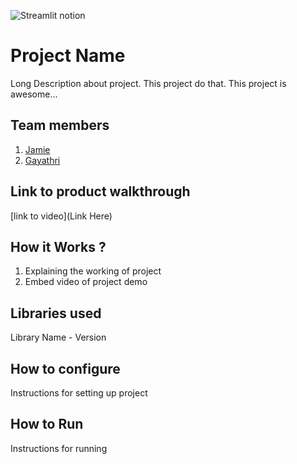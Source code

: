 

![Streamlit notion](https://github.com/TH-Activities/saturday-hack-night-template/assets/117498997/e8052bb6-ad89-48c3-b6e9-124f94c1cd01)




# Project Name
Long Description about project. This project do that. This project is awesome...
## Team members
1. [Jamie](https://github.com/jamieemathew)
2. [Gayathri](https://github.com/Gxyathri)
## Link to product walkthrough
[link to video](Link Here)
## How it Works ?
1. Explaining the working of project
2. Embed video of project demo
## Libraries used
Library Name - Version
## How to configure
Instructions for setting up project
## How to Run
Instructions for running
